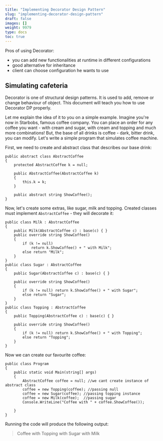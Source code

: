 ```yaml
---
title: "Implementing Decorator Design Pattern"
slug: "implementing-decorator-design-pattern"
draft: false
images: []
weight: 9979
type: docs
toc: true
---
```


Pros of using Decorator:
 - you can add new functionalities at runtime in different configurations
 - good alternative for inheritance
 - client can choose configuration he wants to use

## Simulating cafeteria
Decorator is one of structural design patterns. It is used to add, remove or change behaviour of object. This document will teach you how to use Decorator DP properly.

Let me explain the idea of it to you on a simple example. Imagine you're now in Starbobs, famous coffee company. You can place an order for any coffee you want - with cream and sugar, with cream and topping and much more combinations! But, the base of all drinks is coffee - dark, bitter drink, you can modify. Let's write a simple program that simulates coffee machine.

First, we need to create and abstract class that describes our base drink:

    public abstract class AbstractCoffee
    {
        protected AbstractCoffee k = null;
 
        public AbstractCoffee(AbstractCoffee k)
        {
            this.k = k;
        }
 
        public abstract string ShowCoffee();
    }

Now, let's create some extras, like sugar, milk and topping. Created classes must implement `AbstractCoffee` - they will decorate it:

    public class Milk : AbstractCoffee
    {
        public Milk(AbstractCoffee c) : base(c) { }
        public override string ShowCoffee()
        {
            if (k != null)
                return k.ShowCoffee() + " with Milk";
            else return "Milk";
        }
    }
    public class Sugar : AbstractCoffee
    {
        public Sugar(AbstractCoffee c) : base(c) { }
 
        public override string ShowCoffee()
        {
            if (k != null) return k.ShowCoffee() + " with Sugar";
            else return "Sugar";
        }
    }
    public class Topping : AbstractCoffee
    {
        public Topping(AbstractCoffee c) : base(c) { }
 
        public override string ShowCoffee()
        {
            if (k != null) return k.ShowCoffee() + " with Topping";
            else return "Topping";
        }
    }
Now we can create our favourite coffee:

    public class Program
    {
        public static void Main(string[] args)
        {
            AbstractCoffee coffee = null; //we cant create instance of abstract class
            coffee = new Topping(coffee); //passing null
            coffee = new Sugar(coffee); //passing topping instance
            coffee = new Milk(coffee);  //passing sugar
            Console.WriteLine("Coffee with " + coffee.ShowCoffee());
 
        }
    }
Running the code will produce the following output:
> Coffee with Topping with Sugar with Milk

